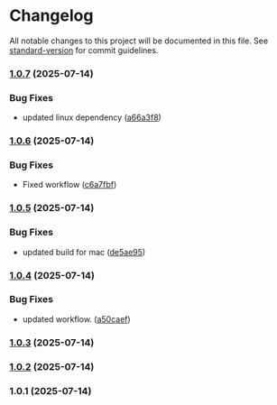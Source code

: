# Changelog

All notable changes to this project will be documented in this file. See [standard-version](https://github.com/conventional-changelog/standard-version) for commit guidelines.

### [1.0.7](https://github.com/thevalidcode/validflow/compare/v1.0.6...v1.0.7) (2025-07-14)


### Bug Fixes

* updated linux dependency ([a66a3f8](https://github.com/thevalidcode/validflow/commit/a66a3f89e82e7f50a2f6cc57e49676fcb1d08227))

### [1.0.6](https://github.com/thevalidcode/validflow/compare/v1.0.5...v1.0.6) (2025-07-14)


### Bug Fixes

* Fixed workflow ([c6a7fbf](https://github.com/thevalidcode/validflow/commit/c6a7fbf610c962389c9255beb507c7338172fa14))

### [1.0.5](https://github.com/thevalidcode/validflow/compare/v1.0.4...v1.0.5) (2025-07-14)


### Bug Fixes

* updated build for mac ([de5ae95](https://github.com/thevalidcode/validflow/commit/de5ae952e8df37d2bc4159a9e835a306bd13f429))

### [1.0.4](https://github.com/thevalidcode/validflow/compare/v1.0.3...v1.0.4) (2025-07-14)


### Bug Fixes

* updated workflow. ([a50caef](https://github.com/thevalidcode/validflow/commit/a50caef24edd66c9856c887ff8546453de3a96b3))

### [1.0.3](https://github.com/thevalidcode/validflow/compare/v1.0.2...v1.0.3) (2025-07-14)

### [1.0.2](https://github.com/thevalidcode/validflow/compare/v1.0.1...v1.0.2) (2025-07-14)

### 1.0.1 (2025-07-14)
